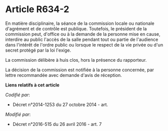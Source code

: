 # Article R634-2

En matière disciplinaire, la séance de la commission locale ou nationale d'agrément et de contrôle est publique. Toutefois,
le président de la commission peut, d'office ou à la demande de la personne mise en cause, interdire au public l'accès de la
salle pendant tout ou partie de l'audience dans l'intérêt de l'ordre public ou lorsque le respect de la vie privée ou d'un
secret protégé par la loi l'exige.

La commission délibère à huis clos, hors la présence du rapporteur.

La décision de la commission est notifiée à la personne concernée, par lettre recommandée avec demande d'avis de réception.

**Liens relatifs à cet article**

_Codifié par_:

  - Décret n°2014-1253 du 27 octobre 2014 - art.

_Modifié par_:

  - Décret n°2016-515 du 26 avril 2016 - art. 7
